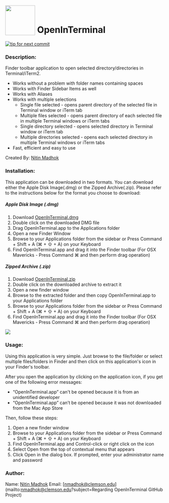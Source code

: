<img src="https://raw.github.com/nmadhok/OpenInTerminal/master/.images/Icon.png" height="94px" width="94px" valign="bottom"/> OpenInTerminal
==============
[![tip for next commit](http://prime4commit.com/projects/125.svg)](http://prime4commit.com/projects/125)

### Description:
Finder toolbar application to open selected directory/directories in Terminal/iTerm2.
 * Works without a problem with folder names containing spaces
 * Works with Finder Sidebar Items as well
 * Works with Aliases
 * Works with multiple selections
   * Single file selected - opens parent directory of the selected file in Terminal window or iTerm tab
   * Multiple files selected - opens parent directory of each selected file in multiple Terminal windows or iTerm tabs
   * Single directory selected - opens selected directory in Terminal window or iTerm tab
   * Multiple directories selected - opens each selected directory in multiple Terminal windows or iTerm tabs
 * Fast, efficient and easy to use

Created By: [Nitin Madhok](https://github.com/nmadhok/)

### Installation: 
This application can be downloaded in two formats. You can download either the Apple Disk Image(.dmg) or the Zipped Archive(.zip). Please refer to the instructions below for the format you choose to download:

##### Apple Disk Image (.dmg)
 1. Download [OpenInTerminal.dmg](https://github.com/nmadhok/OpenInTerminal/releases/latest)
 2. Double click on the downloaded DMG file
 3. Drag OpenInTerminal.app to the Applications folder
 4. Open a new Finder Window
 5. Browse to your Applications folder from the sidebar or Press Command + Shift + A (⌘ + ⇧ + A) on your Keyboard
 6. Find OpenInTerminal.app and drag it into the Finder toolbar (For OSX Mavericks - Press Command ⌘ and then perform drag operation)

##### Zipped Archive (.zip)
 1. Download [OpenInTerminal.zip](https://github.com/nmadhok/OpenInTerminal/releases/latest)
 2. Double click on the downloaded archive to extract it
 3. Open a new finder window 
 4. Browse to the extracted folder and then copy OpenInTerminal.app to your Applications folder
 5. Browse to your Applications folder from the sidebar or Press Command + Shift + A (⌘ + ⇧ + A) on your Keyboard
 6. Find OpenInTerminal.app and drag it into the Finder toolbar (For OSX Mavericks - Press Command ⌘ and then perform drag operation)

<img src="https://raw.github.com/nmadhok/OpenInTerminal/master/.images/add-to-finder-toolbar.gif"/>

### Usage:
Using this application is very simple. Just browse to the file/folder or select multiple files/folders in Finder and then click on this application's icon in your Finder's toolbar. 

After you open the application by clicking on the application icon, if you get one of the following error messages:
 * “OpenInTerminal.app” can't be opened because it is from an unidentified developer
 * “OpenInTerminal.app” can’t be opened because it was not downloaded from the Mac App Store

Then, follow these steps:
 1. Open a new finder window 
 2. Browse to your Applications folder from the sidebar or Press Command + Shift + A (⌘ + ⇧ + A) on your Keyboard
 3. Find OpenInTerminal.app and Control-click or right click on the icon
 4. Select Open from the top of contextual menu that appears
 5. Click Open in the dialog box. If prompted, enter your administrator name and password

### Author:
Name: [Nitin Madhok](https://github.com/nmadhok/)
Email: [nmadhok@clemson.edu](mailto:nmadhok@clemson.edu?subject=Regarding OpenInTerminal GitHub Project)
